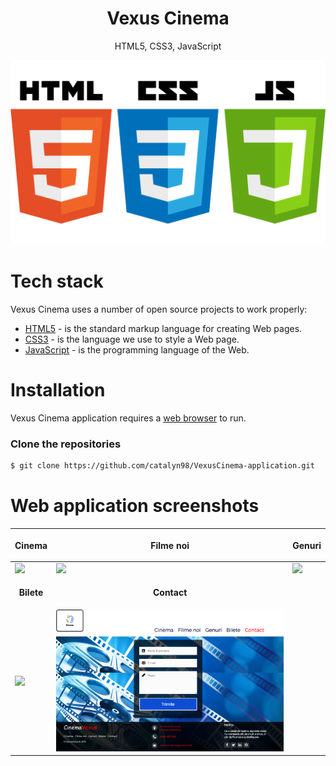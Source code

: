 <h1 align="center">
  Vexus Cinema
</h1>
<p align="center">
  HTML5, CSS3, JavaScript
</p>

<p align="center">
  <img src="https://github.com/catalyn98/VexusCinema-application/blob/main/StackTech.png" />
</p>

# Tech stack
Vexus Cinema uses a number of open source projects to work properly:
* [HTML5](https://www.w3schools.com/html/) - is the standard markup language for creating Web pages.
* [CSS3](https://www.w3schools.com/css/) - is the language we use to style a Web page.
* [JavaScript](https://www.w3schools.com/js/) - is the programming language of the Web.

# Installation
Vexus Cinema application requires a [web browser](https://en.wikipedia.org/wiki/Web_browser) to run.

### Clone the repositories
```sh
$ git clone https://github.com/catalyn98/VexusCinema-application.git
```

# Web application screenshots 
| <p align="center">**Cinema**</p> | <p align="center">**Filme noi**</p> | <p align="center">**Genuri**</p> |
| ------------ | ------------ | ------------ |
| <img src="https://github.com/catalyn98/VexusCinema-application/blob/main/Screenshots/1.Cinema.png" />  |  <img src="https://github.com/catalyn98/VexusCinema-application/blob/main/Screenshots/2.Filme%20noi.png" /> | <img src="https://github.com/catalyn98/VexusCinema-application/blob/main/Screenshots/3.Genuri.png" /> |
| <p align="center">**Bilete**</p> | <p align="center">**Contact**</p> | |
| <img src="https://github.com/catalyn98/VexusCinema-application/blob/main/Screenshots/4.Bilete.png" /> | <img src="https://github.com/catalyn98/VexusCinema-application/blob/main/Screenshots/5.Contact.png" /> | |
